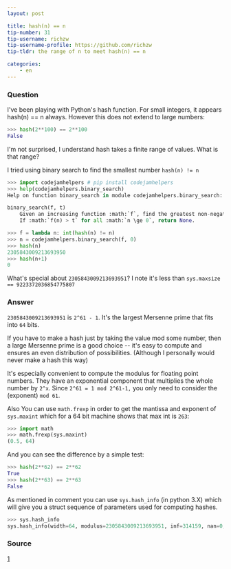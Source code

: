 ```yaml
---
layout: post

title: hash(n) == n
tip-number: 31
tip-username: richzw
tip-username-profile: https://github.com/richzw
tip-tldr: the range of n to meet hash(n) == n

categories:
    - en
---
```


### Question

I've been playing with Python's hash function. For small integers, it appears hash(n) == n always. However this does not extend to large numbers:

```python
>>> hash(2**100) == 2**100
False
```

I'm not surprised, I understand hash takes a finite range of values. What is that range?

I tried using binary search to find the smallest number `hash(n) != n`

```python
>>> import codejamhelpers # pip install codejamhelpers
>>> help(codejamhelpers.binary_search)
Help on function binary_search in module codejamhelpers.binary_search:

binary_search(f, t)
    Given an increasing function :math:`f`, find the greatest non-negative integer :math:`n` such that :math:`f(n) \le t`.
    If :math:`f(n) > t` for all :math:`n \ge 0`, return None.

>>> f = lambda n: int(hash(n) != n)
>>> n = codejamhelpers.binary_search(f, 0)
>>> hash(n)
2305843009213693950
>>> hash(n+1)
0
```

What's special about `2305843009213693951`? I note it's less than `sys.maxsize == 9223372036854775807`

### Answer

`2305843009213693951` is `2^61 - 1`. It's the largest Mersenne prime that fits into `64` bits.

If you have to make a hash just by taking the value mod some number, then a large Mersenne prime is a good choice -- it's easy to compute
and ensures an even distribution of possibilities. (Although I personally would never make a hash this way)

It's especially convenient to compute the modulus for floating point numbers. They have an exponential component that multiplies the whole 
number by `2^x`. Since `2^61 = 1 mod 2^61-1,` you only need to consider the (exponent) `mod 61`.

Also You can use `math.frexp` in order to get the mantissa and exponent of `sys.maxint` which for a 64 bit machine shows that max int is `263`:

```python
>>> import math
>>> math.frexp(sys.maxint)
(0.5, 64)
```

And you can see the difference by a simple test:

```python
>>> hash(2**62) == 2**62
True
>>> hash(2**63) == 2**63
False
```

As mentioned in comment you can use `sys.hash_info` (in python 3.X) which will give you a struct sequence of parameters used for computing hashes.

```python
>>> sys.hash_info
sys.hash_info(width=64, modulus=2305843009213693951, inf=314159, nan=0, imag=1000003, algorithm='siphash24', hash_bits=64, seed_bits=128, cutoff=0)
```

### Source

[1](http://stackoverflow.com/questions/37612524/when-is-hashn-n-in-python)
